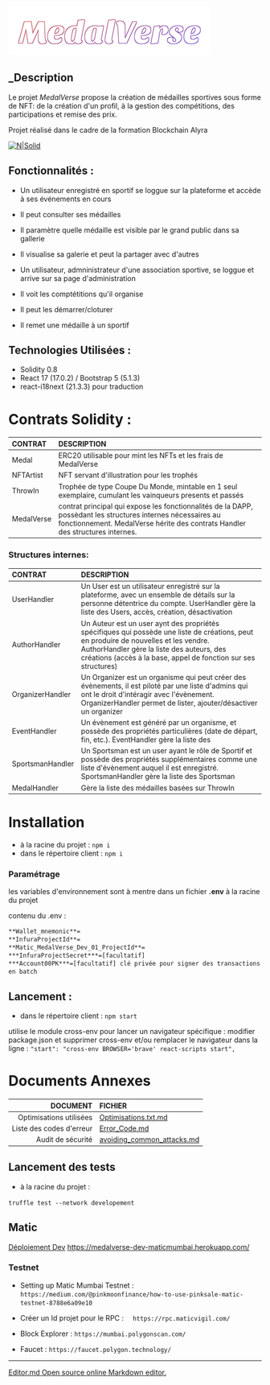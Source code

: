 ![Cover](./data/medalverse.png)
## _Description 

Le projet *MedalVerse* propose la création de médailles sportives sous forme de NFT: de la création d'un profil, à la gestion des compétitions, des participations et remise des prix.

Projet réalisé dans le cadre de la formation Blockchain Alyra

[![N|Solid](https://alyra.fr/wp-content/uploads/2019/06/logo-titre-alyra-bleu-transparent-64px_v3.png)](https://alyra.fr/)


## Fonctionnalités :

* Un utilisateur enregistré en sportif se loggue sur la plateforme et accède à ses événements en cours
* Il peut consulter ses médailles
* Il paramètre quelle médaille est visible par le grand public dans sa gallerie
* Il visualise sa galerie et peut la partager avec d'autres

* Un utilisateur, admninistrateur d'une association sportive, se loggue et arrive sur sa page d'administration
* Il voit les comptétitions qu'il organise
* Il peut les démarrer/cloturer
* Il remet une médaille à un sportif

## Technologies Utilisées :
 * Solidity 0.8
 * React 17 (17.0.2) / Bootstrap 5 (5.1.3)
 * react-i18next (21.3.3) pour traduction

# Contrats Solidity :
  
|CONTRAT|DESCRIPTION|
|:---|:-----|
|Medal|ERC20 utilisable pour mint les NFTs et les frais de MedalVerse|
|NFTArtist|NFT servant d'illustration pour les trophés|
|ThrowIn| Trophée de type Coupe Du Monde, mintable en 1 seul exemplaire, cumulant les vainqueurs presents et passés|
|MedalVerse| contrat principal qui expose les fonctionnalités de la DAPP, possèdant les structures internes nécessaires au fonctionnement. MedalVerse hérite des contrats Handler des structures internes.|

### Structures internes: 

|CONTRAT|DESCRIPTION|
|:---|:-----|
|UserHandler|Un User est un utilisateur enregistré sur la plateforme, avec un ensemble de détails sur la personne détentrice du compte. UserHandler gère la liste des Users, accès, création, désactivation|
|AuthorHandler|Un Auteur est un user aynt des propriétés spécifiques qui possède une liste de créations, peut en produire de nouvelles et les vendre. AuthorHandler gère la liste des auteurs, des créations (accès à la base, appel de fonction sur ses structures)|
|OrganizerHandler|Un Organizer est un organisme qui peut créer des évènements, il est piloté par une liste d'admins qui ont le droit d'intéragir avec l'évènement. OrganizerHandler permet de lister, ajouter/désactiver un organizer|
|EventHandler|Un évènement est généré par un organisme, et possède des propriétés particulières (date de départ, fin, etc.). EventHandler gère la liste des|
|SportsmanHandler|Un Sportsman est un user ayant le rôle de Sportif et possède des propriétés supplémentaires comme une liste d'évènement auquel il est enregistré. SportsmanHandler gère la liste des Sportsman| 
|MedalHandler|Gère la liste des médailles basées sur ThrowIn|


# Installation

- à la racine du projet :
```npm i```
- dans le répertoire client :
```npm i```

### Paramétrage
les variables d'environnement sont à mentre dans un fichier **.env** à la racine du projet

contenu du .env :
```
**Wallet_mnemonic**=
**InfuraProjectId**=
**Matic_MedalVerse_Dev_01_ProjectId**=
***InfuraProjectSecret***=[facultatif]
***Account00PK***=[facultatif] clé privée pour signer des transactions en batch
```
## Lancement :
- dans le répertoire client :
`npm start`

utilise  le module cross-env pour lancer un navigateur spécifique : modifier package.json et supprimer cross-env et/ou remplacer le navigateur  dans la ligne :
```"start": "cross-env BROWSER='brave' react-scripts start",```


# Documents Annexes
|DOCUMENT|FICHIER|
|---:|:---|
|Optimisations utilisées|[Optimisations.txt.md](Optimisations.txt.md)
|Liste des codes d'erreur|[Error_Code.md](Error_Code.md)|
|Audit de sécurité|[avoiding_common_attacks.md](avoiding_common_attacks.md)|


## Lancement des tests
- à la racine du projet :

```truffle test --network developement```

## Matic
[Déploiement Dev](https://medalverse-dev-maticmumbai.herokuapp.com/)
https://medalverse-dev-maticmumbai.herokuapp.com/

### Testnet
 - Setting up Matic Mumbai Testnet :
```https://medium.com/@pinkmoonfinance/how-to-use-pinksale-matic-testnet-8788e6a09e10```

 - Créer un Id projet pour le RPC :
```  https://rpc.maticvigil.com/```
 
 - Block Explorer :
 ```https://mumbai.polygonscan.com/```

 - Faucet :
```https://faucet.polygon.technology/```


------------
[Editor.md Open source online Markdown editor.](https://pandao.github.io/editor.md "editor.md")
